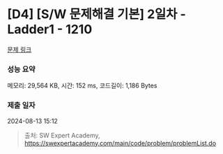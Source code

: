 # [D4] [S/W 문제해결 기본] 2일차 - Ladder1 - 1210 

[문제 링크](https://swexpertacademy.com/main/code/problem/problemDetail.do?contestProbId=AV14ABYKADACFAYh) 

### 성능 요약

메모리: 29,564 KB, 시간: 152 ms, 코드길이: 1,186 Bytes

### 제출 일자

2024-08-13 15:12



> 출처: SW Expert Academy, https://swexpertacademy.com/main/code/problem/problemList.do